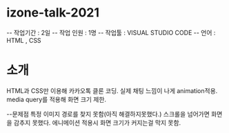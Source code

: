 # izone-talk-2021
-- 작업기간 : 2일
-- 작업 인원 : 1명
-- 작업툴 : VISUAL STUDIO CODE
-- 언어 : HTML , CSS

# 소개
HTML과 CSS만 이용해 카카오톡 클론 코딩.
실제 채팅 느낌이 나게 animation적용.
media query를 적용해 화면 크기 제한.

--문제점
특정 이미지 경로를 찾지 못함(아직 해결하지못했다.)
스크롤을 넘어가면 화면을 감추지 못했다.
에니메이션 적용시 화면 크기가 커지는걸 막지 못함.
